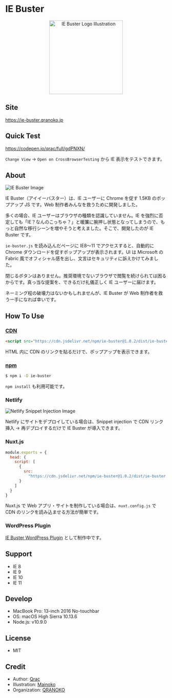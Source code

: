 # IE Buster

<p align="center">
  <img width="230" src="https://i.gyazo.com/a238286ee75bc88afb08abb435192bf1.png" alt="IE Buster Logo Illustration">
</p>

## Site

https://ie-buster.qranoko.jp

## Quick Test

https://codepen.io/qrac/full/gdPNXN/

`Change View` → `Open on CrossBrowserTesting` から IE 表示をテストできます。

## About

![IE Buster Image](https://i.gyazo.com/a8e2283b557bda08820bf938b9288546.png)

IE Buster（アイイーバスター）は、IE ユーザーに Chrome を促す 1.5KB のポップアップ JS です。Web 制作者みんなを救うために開発しました。

多くの場合、IE ユーザーはブラウザの種類を認識していません。IE を強烈に否定しても「IE？なんのこっちゃ？」と暖簾に腕押し状態となってしまうので、もっと自然な移行シーンを増やそうと考えました。そこで、開発したのが IE Buster です。

`ie-buster.js` を読み込んだページに IE8〜11 でアクセスすると、自動的に Chrome ダウンロードを促すポップアップが表示されます。UI は Microsoft の Fabric 風でオフィシャル感を出し、文言はセキュリティに訴えかけてみました。

閉じるボタンはありません。推奨環境でないブラウザで閲覧を続けられては困るからです。真っ当な提案を、できるだけ礼儀正しく IE ユーザーに届けます。

ネーミング程の破壊力はないかもしれませんが、IE Buster が Web 制作者を救う一手になれば幸いです。

## How To Use

### [CDN](https://www.jsdelivr.com/package/npm/ie-buster)

```html
<script src="https://cdn.jsdelivr.net/npm/ie-buster@1.0.2/dist/ie-buster.min.js"></script>
```

HTML 内に CDN のリンクを貼るだけで、ポップアップを表示できます。

### [npm](https://www.npmjs.com/package/ie-buster)

```bash
$ npm i -D ie-buster
```

`npm install` も利用可能です。

### Netlify

![Netlify Snippet Injection Image](https://i.gyazo.com/ef81f2d9153b817a5a1b851656289d75.png)

Netlify にサイトをデプロイしている場合は、Snippet injection で CDN リンク挿入 → 再デプロイするだけで IE Buster が導入できます。

### Nuxt.js

```js
module.exports = {
  head: {
    script: [
      {
        src:
          "https://cdn.jsdelivr.net/npm/ie-buster@1.0.2/dist/ie-buster.min.js"
      }
    ]
  }
}
```

Nuxt.js で Web アプリ・サイトを制作している場合は、`nuxt.config.js` で CDN のリンクを読み込ませる方法が簡単です。

### WordPress Plugin

[IE Buster WordPress Plugin](https://github.com/qrac/ie-buster-wp-plugin) として制作中です。

## Support

- IE 8
- IE 9
- IE 10
- IE 11

## Develop

- MacBook Pro: 13-inch 2016 No-touchbar
- OS: macOS High Sierra 10.13.6
- Node.js: v10.9.0

## License

- MIT

## Credit

- Author: [Qrac](https://qrac.jp)
- Illustration: [Mainoko](https://twitter.com/CreamyMainoko)
- Organization: [QRANOKO](https://qranoko.jp)
